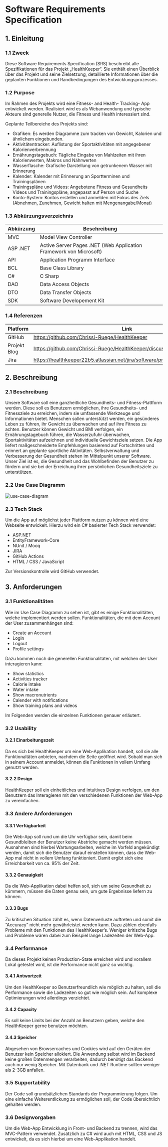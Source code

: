# Software Requirements Specification

## 1. Einleitung

### 1.1 Zweck

Diese Software Requirements Specification (SRS) beschreibt alle Spezifikationen für das Projekt „HealthKeeper“. Sie
enthält einen Überblick über das Projekt und seine Zielsetzung, detaillierte Informationen über die geplanten Funktionen
und Randbedingungen des Entwicklungsprozesses.

### 1.2 Purpose

Im Rahmen des Projekts wird eine Fitness- and Health- Tracking- App entwickelt werden. Realisiert wird es als
Webanwendung und typische Akteure sind generelle Nutzer, die Fitness und Health interessiert sind.

Geplante Teilbereiche des Projekts sind:

* Grafiken: Es werden Diagramme zum tracken von Gewicht, Kalorien und ähnlichem eingebunden.
* Aktivitätentracker: Auflistung der Sportaktivitäten mit angegebener Kalorienverbrennung
* Ernährungstagebuch: Tägliche Eingabe von Mahlzeiten mit ihren Kalorienwerten, Makros und Nährwerten
* Wasserflasche: Grafische Darstellung von getrunkenem Wasser mit Erinnerung
* Kalender: Kalender mit Erinnerung an Sportterminen und Trainingsplänen
* Trainingspläne und Videos: Angebotene Fitness und Gesundheits Videos und Trainingspläne, angepasst auf Person und
  Suche
* Konto-System: Kontos erstellen und anmelden mit Fokus des Ziels (Abnehmen, Zunehmen, Gewicht halten mit
  Mengenangabe/Monat)

### 1.3 Abkürzungsverzeichnis

| Abkürzung | Beschreibung                                                       |
|-----------|--------------------------------------------------------------------|
| MVC       | Model View Controller                                              |
| ASP .NET  | Active Server Pages .NET (Web Application Framework von Microsoft) |
| API       | Application Programm Interface                                     |
| BCL       | Base Class Library                                                 |
| C#        | C Sharp                                                            |
| DAO       | Data Access Objects                                                |
| DTO       | Data Transfer Objects                                              |
| SDK       | Software Developement Kit                                          |

### 1.4 Referenzen

| Platform     | Link                                                                         |
|--------------|------------------------------------------------------------------------------|
| GitHub       | https://github.com/Chrissi-Ruege/HealthKeeper                                |
| Projekt Blog | https://github.com/Chrissi-Ruege/HealthKeeper/discussions                    |
| Jira         | https://healthkeeper22b5.atlassian.net/jira/software/projects/SCRUM/boards/1 |

## 2. Beschreibung

### 2.1 Beschreibung

Unsere Software soll eine ganzheitliche Gesundheits- und Fitness-Plattform werden. Diese soll es Benutzern ermöglichen, ihre
Gesundheits- und Fitnessziele zu erreichen, indem sie umfassende Werkzeuge und Informationen bietet. Menschen sollen unterstützt werden, 
ein gesünderes Leben zu führen, ihr Gewicht zu überwachen und auf ihre Fitness zu achten. 
Benutzer können Gewicht und BMI verfolgen, ein Ernährungstagebuch führen, die Wasserzufuhr überwachen,
Sportaktivitäten aufzeichnen und individuelle Gewichtsziele setzen. Die App liefert maßgeschneiderte Empfehlungen
basierend auf Fortschritten und erinnert an geplante sportliche Aktivitäten. Selbstverwaltung und Verbesserung der
Gesundheit stehen im Mittelpunkt unserer Software. Unser Ziel ist es, die Gesundheit und das Wohlbefinden der Benutzer
zu fördern und sie bei der Erreichung ihrer persönlichen Gesundheitsziele zu unterstützen.

### 2.2 Use Case Diagramm

![use-case-diagram](https://github.com/Chrissi-Ruege/HealthKeeper/assets/20227840/66c8bebe-7a3c-4d1a-ac6e-f02100b0e19b)

### 2.3 Tech Stack

Um die App auf möglichst jeder Plattform nutzen zu können wird eine Webseite entwickelt. Hierzu wird ein C# basierter
Tech Stack verwendet:

* ASP.NET
* EntityFramework-Core
* NUnit / Mooq
* JIRA
* GitHub Actions
* HTML / CSS / JavaScript

Zur Versionskontrolle wird GitHub verwendet.

## 3. Anforderungen

### 3.1 Funktionalitäten

Wie im Use Case Diagramm zu sehen ist, gibt es einige Funktionalitäten, welche implementiert werden sollen.
Funktionalitäten, die mit dem Account der User zusammenhängen sind:

* Create an Account
* Login
* Logout
* Profile settings

Dazu kommen noch die generellen Funktionalitäten, mit welchen der User interagieren kann:

* Show statistics
* Activities tracker
* Calorie intake
* Water intake
* Show macronutrients
* Calender with notifications
* Show training plans and videos

Im Folgenden werden die einzelnen Funktionen genauer erläutert.

### 3.2 Usability

#### 3.2.1 Einarbeitungszeit

Da es sich bei HealthKeeper um eine Web-Applikation handelt, soll sie alle Funktionaltäten anbieten, nachdem die Seite
geöffnet wird. Sobald man sich in seinem Account anmeldet, können die Funktionen in vollem Umfang genutzt werden.

#### 3.2.2 Design

HealthKeeper soll ein einheitliches und intuitives Design verfolgen, um den Benutzern das Interagieren mit den
verschiedenen Funktionen der Web-App zu vereinfachen.

### 3.3 Andere Anforderungen

#### 3.3.1 Verfügbarkeit

Die Web-App soll rund um die Uhr verfügbar sein, damit beim Gesundbleiben der Benutzer keine Abstriche gemacht werden
müssen. Ausnahmen sind hierbei Wartungsarbeiten, welche im Vorfeld angekündigt werden, damit sich die Benutzer darauf
einstellen können, dass die Web-App mal nicht in vollem Umfang funktioniert. Damit ergibt sich eine Erreichbarkeit von
ca. 95% der Zeit.

#### 3.3.2 Genauigkeit

Da die Web-Applikation dabei helfen soll, sich um seine Gesundheit zu kümmern, müssen die Daten genau sein, um gute
Ergebnisse liefern zu können.

#### 3.3.3 Bugs

Zu kritischen Situation zählt es, wenn Datenverluste auftreten und somit die “Accuracy” nicht mehr gewährleistet werden
kann. Dazu zählen ebenfalls Probleme mit den Funktionen des HealthKeeper’s. Weniger kritische Bugs und Probleme wären
dabei zum Beispiel lange Ladezeiten der Web-App.

### 3.4 Performance
Da dieses Projekt keinen Production-State erreichen wird und vorallem Lokal getestet wird, ist die Performance nicht ganz so wichtig.

#### 3.4.1 Antwortzeit

Um den HealthKeeper so Benutzerfreundlich wie möglich zu halten, soll die Performance sowie die Ladezeiten so gut wie
möglich sein. Auf komplexe Optimierungen wird allerdings verzichtet.

#### 3.4.2 Capacity

Es soll keine Limits bei der Anzahl an Benutzern geben, welche den HealthKeeper gerne benutzen möchten.

#### 3.4.3 Speicher

Abgesehen von Browsercaches und Cookies wird auf den Geräten der Benutzer kein Speicher allokiert. 
Die Anwendung selbst wird im Backend keine großen Datenmengen verarbeiten, dadurch benötigt das Backend auch nur wenig Speicher.
Mit Datenbank und .NET Runtime sollten weniger als 2-3GB anfallen.

### 3.5 Supportability

Der Code soll grundsätzlichen Standards der Programmierung folgen. 
Um eine einfache Weiterentlickung zu ermöglichen soll, der Code übersichtlich gehalten werden.

### 3.6 Designvorgaben

Um die Web-App Entwicklung in Front- und Backend zu trennen, wird das MVC-Pattern verwendet. Zusätzlich zu C# wird auch
mit HTML, CSS und JS entwickelt, da es sich hierbei um eine Web-Applikation handelt. 
